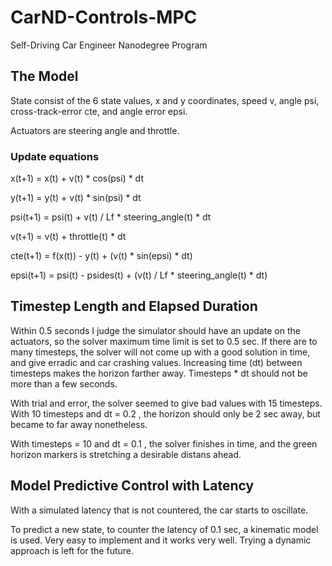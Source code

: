 # CarND-Controls-MPC
Self-Driving Car Engineer Nanodegree Program

## The Model

State consist of the 6 state values, x and y coordinates, speed v, angle psi, cross-track-error cte, and angle error epsi.

Actuators are steering angle and throttle.

### Update equations
x(t+1) = x(t) + v(t) * cos(psi) * dt

y(t+1) = y(t) + v(t) * sin(psi) * dt

psi(t+1) = psi(t) + v(t) / Lf * steering_angle(t) * dt

v(t+1) = v(t) + throttle(t) * dt

cte(t+1) = f(x(t)) - y(t) + (v(t) * sin(epsi) * dt)

epsi(t+1) = psi(t) - psides(t) + (v(t) / Lf * steering_angle(t) * dt)


## Timestep Length and Elapsed Duration
Within 0.5 seconds I judge the simulator should have an update on the actuators, so the solver maximum time limit is set to 0.5 sec.
If there are to many timesteps, the solver will not come up with a good solution in time, and give erradic and car crashing values.
Increasing time (dt) between timesteps makes the horizon farther away. Timesteps * dt should not be more than a few seconds.

With trial and error, the solver seemed to give bad values with 15 timesteps. With 10 timesteps and dt = 0.2 , the horizon should only be 2 sec away,
but became to far away nonetheless. 

With timesteps = 10 and dt = 0.1 , the solver finishes in time, and the green horizon markers is stretching a desirable distans ahead.

## Model Predictive Control with Latency
With a simulated latency that is not countered, the car starts to oscillate. 

To predict a new state, to counter the latency of 0.1 sec, a kinematic model is used. Very easy to implement and it works very well.
Trying a dynamic approach is left for the future.
